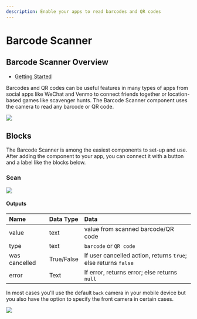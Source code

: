 ```yaml
---
description: Enable your apps to read barcodes and QR codes
---
```


# Barcode Scanner

## Barcode Scanner Overview

* [Getting Started](barcode-scanner.md#getting-started)

Barcodes and QR codes can be useful features in many types of apps from social apps like WeChat and Venmo to connect friends together or location-based games like scavenger hunts. The Barcode Scanner component uses the camera to read any barcode or QR code.

![](.gitbook/assets/thunkable-play-store-screenshots-1080-x-1920-17.png)

## Blocks

The Barcode Scanner is among the easiest components to set-up and use. After adding the component to your app, you can connect it with a button and a label like the blocks below.

### Scan

![](.gitbook/assets/screen-shot-2021-04-19-at-10.32.23-am.png)

#### Outputs

| Name | Data Type | Data |
| :--- | :--- | :--- |
| value | text | value from scanned barcode/QR code |
| type | text | `barcode` or `QR code` |
| was cancelled | True/False | If user cancelled action, returns `true`; else returns `false` |
| error | Text | If error, returns error; else returns `null` |

In most cases you'll use the default `back` camera in your mobile device but you also have the option to specify the front camera in certain cases.

![](.gitbook/assets/screen-shot-2019-10-24-at-1.43.37-pm.png)

